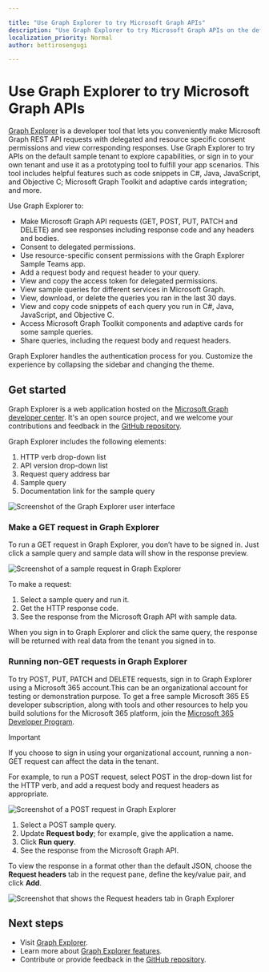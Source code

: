 ```yaml
---

title: "Use Graph Explorer to try Microsoft Graph APIs"
description: "Use Graph Explorer to try Microsoft Graph APIs on the default sample tenant to explore capabilities, or sign in to your own tenant and use it as a prototyping tool to fulfill your app scenarios."
localization_priority: Normal
author: bettirosengugi

---
```


# Use Graph Explorer to try Microsoft Graph APIs

[Graph Explorer](https://developer.microsoft.com/graph/graph-explorer/) is a developer tool that lets you conveniently make Microsoft Graph REST API requests with delegated and resource specific consent permissions and view corresponding responses. Use Graph Explorer to try APIs on the default sample tenant to explore capabilities, or sign in to your own tenant and use it as a prototyping tool to fulfill your app scenarios. This tool includes helpful features such as code snippets in C#, Java, JavaScript, and Objective C; Microsoft Graph Toolkit and adaptive cards integration; and more.

Use Graph Explorer to:

- Make Microsoft Graph API requests (GET, POST, PUT, PATCH and DELETE) and see responses including response code and any headers and bodies.
- Consent to delegated permissions.
- Use resource-specific consent permissions with the Graph Explorer Sample Teams app.
- Add a request body and request header to your query.
- View and copy the access token for delegated permissions.
- View sample queries for different services in Microsoft Graph.
- View, download, or delete the queries you ran in the last 30 days.
- View and copy code snippets of each query you run in C#, Java, JavaScript, and Objective C.
- Access Microsoft Graph Toolkit components and adaptive cards for some sample queries.
- Share queries, including the request body and request headers.

Graph Explorer handles the authentication process for you. Customize the experience by collapsing the sidebar and changing the theme.

## Get started

Graph Explorer is a web application hosted on the [Microsoft Graph developer center](https://developer.microsoft.com/en-us/graph/graph-explorer). It's an open source project, and we welcome your contributions and feedback in the [GitHub repository](https://github.com/microsoftgraph/microsoft-graph-explorer-v4).

Graph Explorer includes the following elements:

1. HTTP verb drop-down list
2. API version drop-down list
3. Request query address bar
4. Sample query
5. Documentation link for the sample query

![Screenshot of the Graph Explorer user interface](./images/getting-started.png)

### Make a GET request in Graph Explorer

To run a GET request in Graph Explorer, you don’t have to be signed in. Just click a sample query and sample data will show in the response preview. 

![Screenshot of a sample request in Graph Explorer](./images/making-a-get-request.png)

To make a request:

1. Select a sample query and run it.
2. Get the HTTP response code.
3. See the response from the Microsoft Graph API with sample data.

When you sign in to Graph Explorer and click the same query, the response will be returned with real data from the tenant you signed in to.

### Running non-GET requests in Graph Explorer

To try POST, PUT, PATCH and DELETE requests, sign in to Graph Explorer using a Microsoft 365 account.This can be an organizational account for testing or demonstration purpose. To get a free sample Microsoft 365 E5 developer subscription, along with tools and other resources to help you build solutions for the Microsoft 365 platform, join the [Microsoft 365 Developer Program](https://developer.microsoft.com/microsoft-365/dev-program). 

>[!IMPORTANT]
>If you choose to sign in using your organizational account, running a non-GET request can affect the data in the tenant.

For example, to run a POST request, select POST in the drop-down list for the HTTP verb, and add a request body and request headers as appropriate.

![Screenshot of a POST request in Graph Explorer](./images/making-a-post-request.png)

1. Select a POST sample query.
2. Update **Request body**; for example, give the application a name.
3. Click **Run query**.
4. See the response from the Microsoft Graph API.

To view the response in a format other than the default JSON, choose the **Request headers** tab in the request pane, define the key/value pair, and click **Add**.

![Screenshot that shows the Request headers tab in Graph Explorer](./images/adding-key-value-pairs.png)

## Next steps

- Visit [Graph Explorer](https://developer.microsoft.com/graph/graph-explorer/).
- Learn more about [Graph Explorer features](./graph-explorer-features.md).
- Contribute or provide feedback in the [GitHub repository](https://github.com/microsoftgraph/microsoft-graph-explorer-v4/issues/new/choose).
